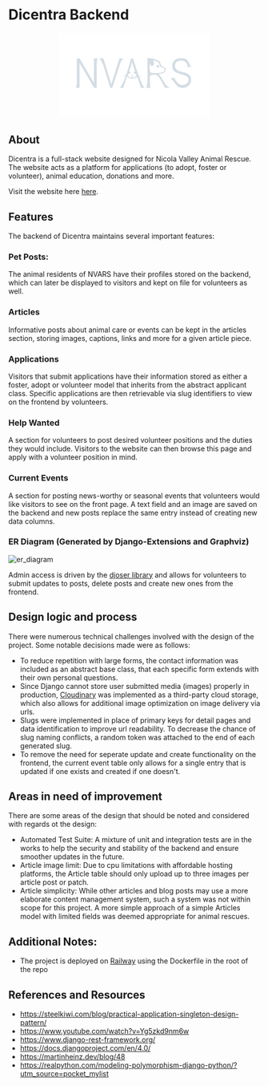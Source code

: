 # Dicentra Backend
<div align="center"><img src="https://github.com/TyrelN/dicentra-frontend/blob/main/src/assets/nvars-logo-light.svg" width="300"/></div>

## About
Dicentra is a full-stack website designed for Nicola Valley Animal Rescue. The website acts as a platform for applications (to adopt, foster or volunteer), animal education, donations and more.

Visit the website here [here](https://www.nvars.ca/).
## Features

The backend of Dicentra maintains several important features:

### Pet Posts:
The animal residents of NVARS have their profiles stored on the backend, which can later be displayed to visitors and kept on file for volunteers as well.

### Articles
Informative posts about animal care or events can be kept in the articles section, storing images, captions, links and more for a given article piece.

### Applications
Visitors that submit applications have their information stored as either a foster, adopt or volunteer model that inherits from the abstract applicant class. Specific applications are then retrievable via slug identifiers to view on the frontend by volunteers.

### Help Wanted
A section for volunteers to post desired volunteer positions and the duties they would include. Visitors to the website can then browse this page and apply with a volunteer position in mind.

### Current Events
A section for posting news-worthy or seasonal events that volunteers would like visitors to see on the front page. A text field and an image are saved on the backend and new posts replace the same entry instead of creating new data columns.

### ER Diagram (Generated by Django-Extensions and Graphviz)
![er_diagram](https://user-images.githubusercontent.com/43082470/148185405-a4a0608b-4f74-41e6-aa78-031b86ed6a32.png)

Admin access is driven by the [djoser library](https://djoser.readthedocs.io/en/latest/getting_started.html) and allows for volunteers to submit updates to posts, delete posts and create new ones from the frontend.

## Design logic and process
There were numerous technical challenges involved with the design of the project. Some notable decisions made were as follows:
* To reduce repetition with large forms, the contact information was included as an abstract base class, that each specific form extends with their own personal questions.
* Since Django cannot store user submitted media (images) properly in production, [Cloudinary](https://cloudinary.com/) was implemented as a third-party cloud storage, which also allows for additional image optimization on image delivery via urls.
* Slugs were implemented in place of primary keys for detail pages and data identification to improve url readability. To decrease the chance of slug naming conflicts, a random token was attached to the end of each generated slug. 
* To remove the need for seperate update and create functionality on the frontend, the current event table only allows for a single entry that is updated if one exists and created if one doesn't.


## Areas in need of improvement
There are some areas of the design that should be noted and considered with regards ot the design:
* Automated Test Suite: A mixture of unit and integration tests are in the works to help the security and stability of the backend and ensure smoother updates in the future.
* Article image limit: Due to cpu limitations with affordable hosting platforms, the Article table should only upload up to three images per article post or patch.
* Article simplicity: While other articles and blog posts may use a more elaborate content management system, such a system was not within scope for this project. A more simple approach of a simple Articles model with limited fields was deemed appropriate for animal rescues.


## Additional Notes:
* The project is deployed on [Railway](https://railway.app/) using the Dockerfile in the root of the repo


## References and Resources
* https://steelkiwi.com/blog/practical-application-singleton-design-pattern/
* https://www.youtube.com/watch?v=Yg5zkd9nm6w
* https://www.django-rest-framework.org/
* https://docs.djangoproject.com/en/4.0/
* https://martinheinz.dev/blog/48
* https://realpython.com/modeling-polymorphism-django-python/?utm_source=pocket_mylist


